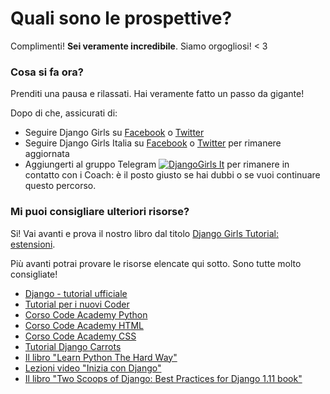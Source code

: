 # Quali sono le prospettive?

Complimenti! **Sei veramente incredibile**. Siamo orgogliosi! &lt; 3

### Cosa si fa ora?

Prenditi una pausa e rilassati. Hai veramente fatto un passo da gigante!

Dopo di che, assicurati di:

* Seguire Django Girls su [Facebook](https://facebook.com/djangogirls) o [Twitter](https://twitter.com/djangogirls)
* Seguire Django Girls Italia su [Facebook](https://www.facebook.com/djangogirlsIT/) o [Twitter](https://twitter.com/djangogirlsIT) per rimanere aggiornata
* Aggiungerti al gruppo Telegram [![DjangoGirls It](https://img.shields.io/badge/telegram-%40djangogirls__it-blue.svg)](https://t.me/djangogirls_ita) per rimanere in contatto con i Coach: è il posto giusto se hai dubbi o se vuoi continuare questo percorso.

### Mi puoi consigliare ulteriori risorse?

Si! Vai avanti e prova il nostro libro dal titolo [Django Girls Tutorial: estensioni](https://djangogirls.gitbooks.io/django-girls-tutorial-extensions/).

Più avanti potrai provare le risorse elencate qui sotto. Sono tutte molto consigliate!

* [Django - tutorial ufficiale](https://docs.djangoproject.com/en/2.1/intro/tutorial01/)
* [Tutorial per i nuovi Coder](http://newcoder.io/tutorials/)
* [Corso Code Academy Python](https://www.codecademy.com/learn/learn-python)
* [Corso Code Academy HTML](https://www.codecademy.com/learn/learn-html)
* [Corso Code Academy CSS](https://www.codecademy.com/learn/learn-css)
* [Tutorial Django Carrots](https://github.com/ggcarrots/django-carrots)
* [Il libro "Learn Python The Hard Way"](https://learnpythonthehardway.org/python3/)
* [Lezioni video "Inizia con Django"](http://www.gettingstartedwithdjango.com/)
* [Il libro "Two Scoops of Django: Best Practices for Django 1.11 book"](https://www.twoscoopspress.com/collections/frontpage/products/two-scoops-of-django-1-11)
